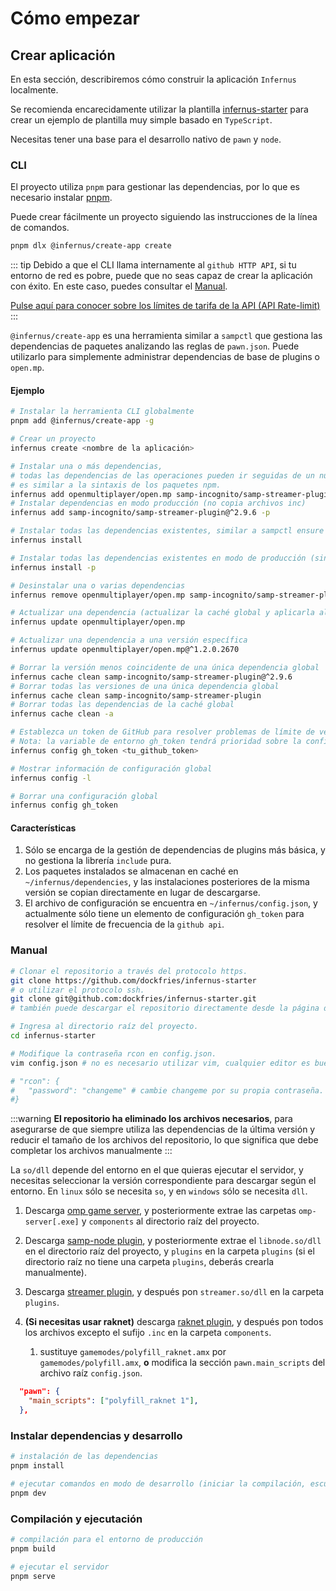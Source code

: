 # Cómo empezar

## Crear aplicación

En esta sección, describiremos cómo construir la aplicación `Infernus` localmente.

Se recomienda encarecidamente utilizar la plantilla [infernus-starter](https://github.com/dockfries/infernus-starter) para crear un ejemplo de plantilla muy simple basado en `TypeScript`.

Necesitas tener una base para el desarrollo nativo de `pawn` y `node`.

### CLI

El proyecto utiliza `pnpm` para gestionar las dependencias, por lo que es necesario instalar [pnpm](https://pnpm.io/).

Puede crear fácilmente un proyecto siguiendo las instrucciones de la línea de comandos.

```sh
pnpm dlx @infernus/create-app create
```

::: tip
Debido a que el CLI llama internamente al `github HTTP API`, si tu entorno de red es pobre, puede que no seas capaz de crear la aplicación con éxito. En este caso, puedes consultar el [Manual](#manual).

[Pulse aquí para conocer sobre los límites de tarifa de la API (API Rate-limit)](https://docs.github.com/en/rest/using-the-rest-api/rate-limits-for-the-rest-api?apiVersion=2022-11-28#about-primary-rate-limits)
:::

`@infernus/create-app` es una herramienta similar a `sampctl` que gestiona las dependencias de paquetes analizando las reglas de `pawn.json`. Puede utilizarlo para simplemente administrar dependencias de base de plugins o `open.mp`.

#### Ejemplo

```sh
# Instalar la herramienta CLI globalmente
pnpm add @infernus/create-app -g

# Crear un proyecto
infernus create <nombre de la aplicación>

# Instalar una o más dependencias, 
# todas las dependencias de las operaciones pueden ir seguidas de un número de versión, 
# es similar a la sintaxis de los paquetes npm.
infernus add openmultiplayer/open.mp samp-incognito/samp-streamer-plugin@^2.9.6
# Instalar dependencias en modo producción (no copia archivos inc)
infernus add samp-incognito/samp-streamer-plugin@^2.9.6 -p

# Instalar todas las dependencias existentes, similar a sampctl ensure
infernus install

# Instalar todas las dependencias existentes en modo de producción (sin copiar archivos inc).
infernus install -p

# Desinstalar una o varias dependencias
infernus remove openmultiplayer/open.mp samp-incognito/samp-streamer-plugin@^2.9.6

# Actualizar una dependencia (actualizar la caché global y aplicarla al directorio actual)
infernus update openmultiplayer/open.mp

# Actualizar una dependencia a una versión específica
infernus update openmultiplayer/open.mp@^1.2.0.2670

# Borrar la versión menos coincidente de una única dependencia global
infernus cache clean samp-incognito/samp-streamer-plugin@^2.9.6
# Borrar todas las versiones de una única dependencia global
infernus cache clean samp-incognito/samp-streamer-plugin
# Borrar todas las dependencias de la caché global
infernus cache clean -a

# Establezca un token de GitHub para resolver problemas de límite de velocidad de la API (a petición).
# Nota: la variable de entorno gh_token tendrá prioridad sobre la configuración global.
infernus config gh_token <tu_github_token>

# Mostrar información de configuración global
infernus config -l

# Borrar una configuración global
infernus config gh_token
```

#### Características

1. Sólo se encarga de la gestión de dependencias de plugins más básica, y no gestiona la librería `include` pura.
2. Los paquetes instalados se almacenan en caché en `~/infernus/dependencies`, y las instalaciones posteriores de la misma versión se copian directamente en lugar de descargarse.
3. El archivo de configuración se encuentra en `~/infernus/config.json`, y actualmente sólo tiene un elemento de configuración `gh_token` para resolver el límite de frecuencia de la `github api`.

### Manual

```sh
# Clonar el repositorio a través del protocolo https.
git clone https://github.com/dockfries/infernus-starter
# o utilizar el protocolo ssh.
git clone git@github.com:dockfries/infernus-starter.git
# también puede descargar el repositorio directamente desde la página de GitHub.

# Ingresa al directorio raíz del proyecto.
cd infernus-starter

# Modifique la contraseña rcon en config.json.
vim config.json # no es necesario utilizar vim, cualquier editor es bueno.

# "rcon": {
#   "password": "changeme" # cambie changeme por su propia contraseña.
#}
```

:::warning
**El repositorio ha eliminado los archivos necesarios**, para asegurarse de que siempre utiliza las dependencias de la última versión y reducir el tamaño de los archivos del repositorio, lo que significa que debe completar los archivos manualmente
:::

La `so/dll` depende del entorno en el que quieras ejecutar el servidor, y necesitas seleccionar la versión correspondiente para descargar según el entorno. En `linux` sólo se necesita `so`, y en `windows` sólo se necesita `dll`.

1. Descarga [omp game server](https://github.com/openmultiplayer/open.mp/releases), y posteriormente extrae las carpetas `omp-server[.exe]` y `components` al directorio raíz del proyecto.

2. Descarga [samp-node plugin](https://github.com/AmyrAhmady/samp-node/releases), y posteriormente extrae el `libnode.so/dll` en el directorio raíz del proyecto, y `plugins` en la carpeta `plugins` (si el directorio raíz no tiene una carpeta `plugins`, deberás crearla manualmente).

3. Descarga [streamer plugin](https://github.com/samp-incognito/samp-streamer-plugin/releases), y después pon `streamer.so/dll` en la carpeta `plugins`.

4. **(Si necesitas usar raknet)** descarga [raknet plugin](https://github.com/katursis/Pawn.RakNet/releases), y después pon todos los archivos excepto el sufijo `.inc` en la carpeta `components`.
   1. sustituye `gamemodes/polyfill_raknet.amx` por `gamemodes/polyfill.amx`, **o** modifica la sección `pawn.main_scripts` del archivo raíz `config.json`.

```json
  "pawn": {
    "main_scripts": ["polyfill_raknet 1"],
  },
```

### Instalar dependencias y desarrollo

```sh
# instalación de las dependencias
pnpm install

# ejecutar comandos en modo de desarrollo (iniciar la compilación, escuchar los cambios y reiniciar automáticamente)
pnpm dev
```

### Compilación y ejecutación

```sh
# compilación para el entorno de producción
pnpm build

# ejecutar el servidor
pnpm serve
```
